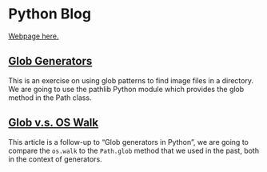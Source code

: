# Python Blog

[Webpage here.](https://albertov5.github.io/python-blog/)


## [Glob Generators](./static/glob-generators.md)

This is an exercise on using glob patterns to find image files in a directory. We are going to use the pathlib Python module which provides the glob method in the Path class.


## [Glob v.s. OS Walk](./static/glob-compare.md)

This article is a follow-up to &ldquo;Glob generators in Python&rdquo;, we are going to compare the `os.walk` to the `Path.glob` method that we used in the past, both in the context of generators.
